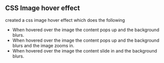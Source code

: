 ## CSS Image hover effect

created a css image hover effect which does the following
- When hovered over the image the content pops up and the background blurs.
- When hovered over the image the content pops up and the background blurs and the image zooms in.
- When hovered over the image the content slide in and the background blurs.